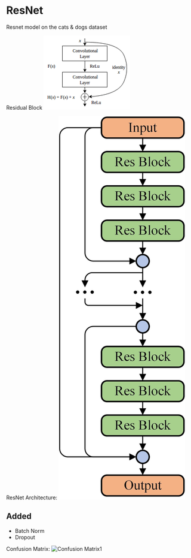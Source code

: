 # ResNet
Resnet model on the cats &amp; dogs dataset

Residual Block
![Residual Block][RC]

[RC]: https://github.com/TensorFlow-ML-Architectures/ResNet/raw/main/residual-block.png "Residual Block"

ResNet Architecture:
![ResNet Architecture][RC2]

[RC2]: https://github.com/TensorFlow-ML-Architectures/ResNet/raw/main/resnet-concept.jpeg "ResNet Architecture"

## Added
* Batch Norm
* Dropout

Confusion Matrix:
![Confusion Matrix1][CM]

[CM]: https://github.com/TensorFlow-ML-Architectures/ResNet/raw/main/confusion_matrix.png "Confusion Matrix"
